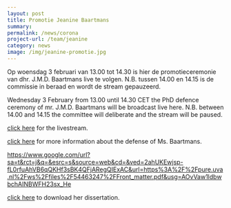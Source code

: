 ```yaml
---
layout: post
title: Promotie Jeanine Baartmans
summary:
permalink: /news/corona
project-url: /team/jeanine
category: news
image: /img/jeanine-promotie.jpg
---
```

Op woensdag 3 februari van 13.00 tot 14.30 is hier de promotieceremonie van dhr. J.M.D. Baartmans live te volgen. N.B. tussen 14.00 en 14.15 is de commissie in beraad en wordt de stream gepauzeerd. 
<br>

Wednesday 3 February from 13.00 until 14.30 CET the PhD defence ceremony of mr. J.M.D. Baartmans will be broadcast live here. N.B. between 14.00 and 14.15 the committee will deliberate and the stream will be paused.
<br>


[click here](https://www.youtube.com/watch?v=7ONrRQ7Z4uQ&feature=youtu.be&ab_channel=UvAPromotieceremonies) for the livestream.

[click here](https://www.uva.nl/content/evenementen/promoties/2021/02/sociale-angst-bij-kinderen-wat-nu.html?origin=YseAnEVVQ%2B6Ok8JyAViw%2Fg) for more information about the defense of Ms. Baartmans.

https://www.google.com/url?sa=t&rct=j&q=&esrc=s&source=web&cd=&ved=2ahUKEwjsp-fL0rfuAhVB6qQKHf3sBK4QFjARegQIExAC&url=https%3A%2F%2Fpure.uva.nl%2Fws%2Ffiles%2F54463247%2FFront_matter.pdf&usg=AOvVaw1ldbwbchAINBWFH23sx_He

[click here](https://www.google.com/url?sa=t&rct=j&q=&esrc=s&source=web&cd=&ved=2ahUKEwjsp-fL0rfuAhVB6qQKHf3sBK4QFjARegQIExAC&url=https%3A%2F%2Fpure.uva.nl%2Fws%2Ffiles%2F54463247%2FFront_matter.pdf&usg=AOvVaw1ldbwbchAINBWFH23sx_He) to download her dissertation.

